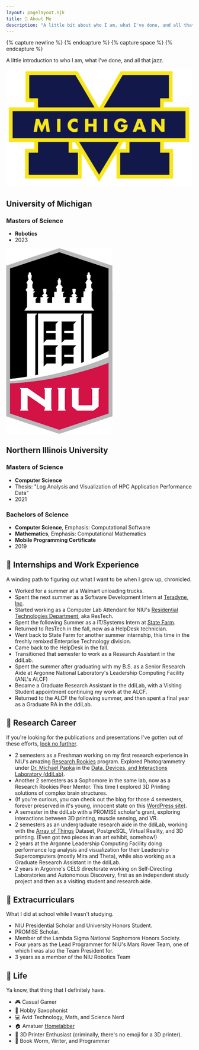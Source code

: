 ```yaml
---
layout: pagelayout.njk
title: 🤝 About Me
description: "A little bit about who I am, what I've done, and all that jazz."
---
```


{% capture newline %}
{% endcapture %}
{% capture space %} {% endcapture %}

A little introduction to who I am, what I've done, and all that jazz.



<div class="responsive_wrapper">
<div class="responsive_multi modal column2">
<div class="column2 image super-center">

![Logo for University of Michigan](/assets/images/Michigan_Logo.png#responsivemedium)

</div>
<div class="column2">

## University of Michigan

### Masters of Science

* **Robotics**
* 2023

</div>
</div>
<div class="responsive_multi modal column2">
<div class="column2 image super-center">

![Logo for Northern Illinois University](/assets/images/NIU_Logo.png#responsivemedium)

</div>
<div class="column2">

## Northern Illinois University

### Masters of Science

* **Computer Science**
* Thesis: "Log Analysis and Visualization of HPC Application Performance Data"
* 2021


### Bachelors of Science

* **Computer Science**, Emphasis: Computational Software
* **Mathematics**, Emphasis: Computational Mathematics
* **Mobile Programming Certificate**
* 2019

</div>
</div>
</div>


<div class="responsive_multi">
<div class="column2 modal">

## 🏢 Internships and Work Experience

A winding path to figuring out what I want to be when I grow up, chronicled.

* Worked for a summer at a Walmart unloading trucks.
* Spent the next summer as a Software Development Intern at [Teradyne, Inc](http://www.teradyne.com/).
* Started working as a Computer Lab Attendant for NIU's [Residential Technologies Department](http://www.niu.edu/housing/student-services/restech/index.shtml), aka ResTech.
* Spent the following Summer as a IT/Systems Intern at [State Farm](https://www.statefarm.com/).
* Returned to ResTech in the fall, now as a HelpDesk technician.
* Went back to State Farm for another summer internship, this time in the freshly remixed Enterprise Technology division.
* Came back to the HelpDesk in the fall.
* Transitioned that semester to work as a Research Assistant in the ddiLab.
* Spent the summer after graduating with my B.S. as a Senior Research Aide at Argonne National Laboratory's Leadership Computing Facility (ANL's ALCF)
* Became a Graduate Research Assistant in the ddiLab, with a Visiting Student appointment continuing my work at the ALCF.
* Returned to the ALCF the following summer, and then spent a final year as a Graduate RA in the ddiLab.

</div>
<div class="column2 modal">

## 🔬 Research Career

If you're looking for the publications and presentations I've gotten out of these efforts, [look no further](/pubs).

* 2 semesters as a Freshman working on my first research experience in NIU's amazing [Research Rookies](http://www.niu.edu/engagedlearning/undergraduate-research/research-rookies/index.shtml) program. Explored Photogrammetry under [Dr. Michael Papka](http://papka.alcf.anl.gov/) in the [Data, Devices, and Interactions Laboratory (ddiLab)](http://ddilab.cs.niu.edu).
* Another 2 semesters as a Sophomore in the same lab, now as a Research Rookies Peer Mentor. This time I explored 3D Printing solutions of complex brain structures.
* (If you're curious, you can check out the blog for those 4 semesters, forever preserved in it's young, innocent state on this [WordPress site](https://ryanlewisresearchrookies.wordpress.com/)).
* A semester in the ddiLab with a PROMISE scholar's grant, exploring interactions between 3D printing, muscle sensing, and VR.
* 2 semesters as an undergraduate research aide in the ddiLab, working with the [Array of Things](https://arrayofthings.github.io/) Dataset, PostgreSQL, Virtual Reality, and 3D printing. (Even got two pieces in an art exhibit, somehow!)
* 2 years at the Argonne Leadership Computing Facility doing performance log analysis and visualization for their Leadership Supercomputers (mostly Mira and Theta), while also working as a Graduate Research Assistant in the ddiLab.
* 2 years in Argonne's CELS directorate working on Self-Directing Laboratories and Autonomous Discovery, first as an independent study project and then as a visiting student and research aide.


</div>
</div>

<div class="responsive_multi">
<div class="column2 modal">

## 🏓 Extracurriculars

What I did at school while I wasn't studying.

* NIU Presidential Scholar and University Honors Student.
* PROMISE Scholar.
* Member of the Lambda Sigma National Sophomore Honors Society.
* Four years as the Lead Programmer for NIU's Mars Rover Team, one of which I was also the Team President for.
* 3 years as a member of the NIU Robotics Team

</div>
<div class="column2 modal">

## 🧡 Life

Ya know, that thing that I definitely have.

* 🎮 Casual Gamer
* 🎷 Hobby Saxophonist
* 💻 Avid Technology, Math, and Science Nerd
* 🏠 Amatuer [Homelabber](https://www.reddit.com/r/homelab/)
* 🤖 3D Printer Enthusiast (criminally, there's no emoji for a 3D printer).
* 📝 Book Worm, Writer, and Programmer

</div>
</div>
